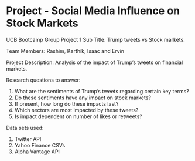 # Project - Social Media Influence on Stock Markets
UCB Bootcamp Group Project 1
Sub Title: Trump tweets vs Stock markets.

Team Members: Rashim, Karthik, Isaac and Ervin

Project Description:
Analysis of the impact of Trump’s tweets on financial markets. 

Research questions to answer: 
1.	What are the sentiments of Trump’s tweets regarding certain key terms?
2.	Do these sentiments have any impact on stock markets?
3.	If present, how long do these impacts last? 
4.	Which sectors are most impacted by these tweets? 
5.	Is impact dependent on number of likes or retweets? 

Data sets used: 
1.	Twitter API
2.	Yahoo Finance CSVs
3.	Alpha Vantage API

